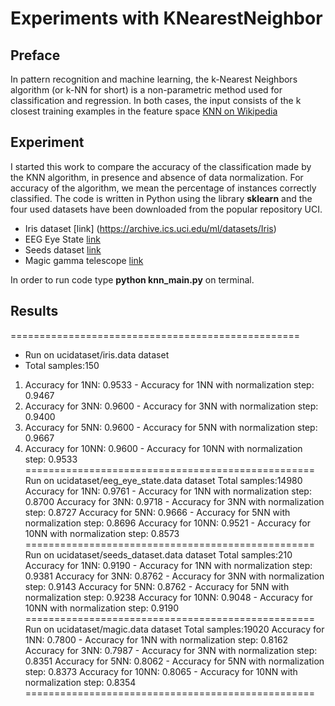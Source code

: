 # Experiments with KNearestNeighbor #

## Preface ##
In pattern recognition and machine learning, the k-Nearest Neighbors algorithm (or k-NN for short) is a non-parametric method used for classification and regression. In both cases, the input consists of the k closest training examples in the feature space
[KNN on Wikipedia](https://en.wikipedia.org/wiki/K-nearest_neighbors_algorithm)

## Experiment ##
I started this work to compare the accuracy of the classification made by the KNN algorithm, in presence and absence of data normalization. For accuracy of the algorithm, we mean the percentage of instances correctly classified.
The code is written in Python using the library **sklearn** and the four used datasets have been downloaded from the popular repository UCI. 
* Iris dataset [link] (https://archive.ics.uci.edu/ml/datasets/Iris)
* EEG Eye State [link](https://archive.ics.uci.edu/ml/datasets/EEG+Eye+State)
* Seeds dataset [link](https://archive.ics.uci.edu/ml/datasets/seeds)
* Magic gamma telescope [link](https://archive.ics.uci.edu/ml/datasets/MAGIC+Gamma+Telescope)

In order to run code type **python knn_main.py** on terminal.

## Results ##
==================================================
- Run on ucidataset/iris.data dataset
- Total samples:150
1. Accuracy for 1NN: 0.9533 - Accuracy for 1NN with normalization step: 0.9467
2. Accuracy for 3NN: 0.9600 - Accuracy for 3NN with normalization step: 0.9400
3. Accuracy for 5NN: 0.9600 - Accuracy for 5NN with normalization step: 0.9667
4. Accuracy for 10NN: 0.9600 - Accuracy for 10NN with normalization step: 0.9533
==================================================
Run on ucidataset/eeg_eye_state.data dataset
Total samples:14980
Accuracy for 1NN: 0.9761 - Accuracy for 1NN with normalization step: 0.8700
Accuracy for 3NN: 0.9718 - Accuracy for 3NN with normalization step: 0.8727
Accuracy for 5NN: 0.9666 - Accuracy for 5NN with normalization step: 0.8696
Accuracy for 10NN: 0.9521 - Accuracy for 10NN with normalization step: 0.8573
==================================================
Run on ucidataset/seeds_dataset.data dataset
Total samples:210
Accuracy for 1NN: 0.9190 - Accuracy for 1NN with normalization step: 0.9381
Accuracy for 3NN: 0.8762 - Accuracy for 3NN with normalization step: 0.9143
Accuracy for 5NN: 0.8762 - Accuracy for 5NN with normalization step: 0.9238
Accuracy for 10NN: 0.9048 - Accuracy for 10NN with normalization step: 0.9190
==================================================
Run on ucidataset/magic.data dataset
Total samples:19020
Accuracy for 1NN: 0.7800 - Accuracy for 1NN with normalization step: 0.8162
Accuracy for 3NN: 0.7987 - Accuracy for 3NN with normalization step: 0.8351
Accuracy for 5NN: 0.8062 - Accuracy for 5NN with normalization step: 0.8373
Accuracy for 10NN: 0.8065 - Accuracy for 10NN with normalization step: 0.8354
==================================================
